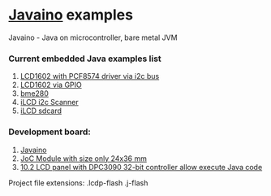 # [Javaino](https://joc.systems/en/hardware/javaino.html) examples
Javaino - Java on microcontroller, bare metal JVM

### Current embedded Java examples list
1. [LCD1602 with PCF8574 driver via i2c bus](lcd1602-pcf8574-i2c)
1. [LCD1602 via GPIO](javaino-lcd-keypad-shield)
1. [bme280](bme280-i2c)
1. [iLCD i2c Scanner](iLCD/i2c-scanner)
1. [iLCD sdcard](iLCD/sdcard)


### Development board:
1. [Javaino](https://joc.systems/en/hardware/javaino.html)
1. [JoC Module with size only 24x36 mm](https://joc.systems/en/joc-module.html)
1. [10.2 LCD panel with DPC3090 32-bit controller allow execute Java code](https://demmel.com/en/products/ilcd-panels/id-10-1024x600-px.html)

Project file extensions:
.lcdp-flash
.j-flash